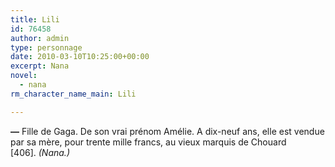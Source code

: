 ```yaml
---
title: Lili
id: 76458
author: admin
type: personnage
date: 2010-03-10T10:25:00+00:00
excerpt: Nana
novel:
  - nana
rm_character_name_main: Lili

---
```

**—** Fille de Gaga. De son vrai prénom Amélie. A dix-neuf ans, elle est vendue par sa mère, pour trente mille francs, au vieux marquis de Chouard [406]. _(Nana.)_